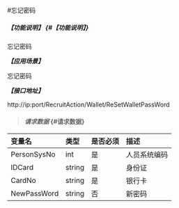 #忘记密码
##### _【功能说明】_ {#【功能说明】}

忘记密码

_**【应用场景】**_

忘记密码

_**【接口地址】**_

http://ip:port/RecruitAction/Wallet/ReSetWalletPassWord

> #### _请求数据_ {#请求数据}

| 变量名 | 类型 | 是否必须 | 描述 |
| :--- | :--- | :--- | :--- |
| PersonSysNo | int | 是 | 人员系统编码 |
| IDCard | string | 是 | 身份证|
| CardNo | string | 是 | 银行卡|
| NewPassWord | string | 否 | 新密码|


















